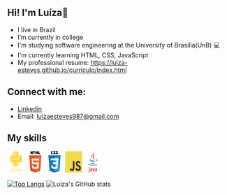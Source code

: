 ## Hi! I'm Luíza👋

- I live in Brazil
- I’m currently in college
- I'm studying software engineering at the University of Brasília(UnB) 💻
- I'm currently learning HTML, CSS, JavaScript
- My professional resume: https://luiza-esteves.github.io/curriculo/index.html

## Connect with me:
- <a href="https://www.linkedin.com/in/lu%C3%ADza-esteves-dos-santos-b7928b207/" target="blank">Linkedin</a>
- Email: luizaesteves987@gmail.com

## My skills
<img src="https://raw.githubusercontent.com/devicons/devicon/master/icons/python/python-plain-wordmark.svg" alt="python" width="40" height="50" style="max-width:100%"></img>
<img src="https://raw.githubusercontent.com/devicons/devicon/master/icons/html5/html5-original-wordmark.svg" alt="html" width="40" height="50" style="max-width:100%"></img>
<img src="https://raw.githubusercontent.com/devicons/devicon/master/icons/css3/css3-original-wordmark.svg" alt="css" width="40" height="50" style="max-width:100%"></img>
<img src="https://raw.githubusercontent.com/devicons/devicon/master/icons/javascript/javascript-original.svg" alt="java-script" width="40" height="50" style="max-width:100%"></img>
<img src="https://raw.githubusercontent.com/devicons/devicon/master/icons/java/java-original-wordmark.svg" alt="java" width="40" height="50" style="max-width:100%"></img>


[![Top Langs](https://github-readme-stats.vercel.app/api/top-langs/?username=luiza-esteves)](https://github.com/luiza-esteves/github-readme-stats)
![Luíza's GitHub stats](https://github-readme-stats.vercel.app/api?username=luiza-esteves&show_icons=true&theme=radical)



<!-- 
<a href="https://www.linkedin.com/in/lu%C3%ADza-esteves-dos-santos-b7928b207/" target="blank">
 <img align="center" alt="luiza-linkedin" height="30" widht="40" src="https://raw.githubusercontent.com/devicons/devicon/master/icons/linkedin/linkedin-original.svg" 
      style="max-width:100%">
</a>
-->
